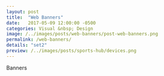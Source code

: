 ```yaml
---
layout: post
title:  "Web Banners"
date:   2017-05-09 12:00:00 -0500
categories: Visual &nbsp; Design
image: /../images/posts/web-banners/post-web-banners.png
permalink: /web-banners/
details: "set2"
preview: /../images/posts/sports-hub/devices.png
---
```

Banners
